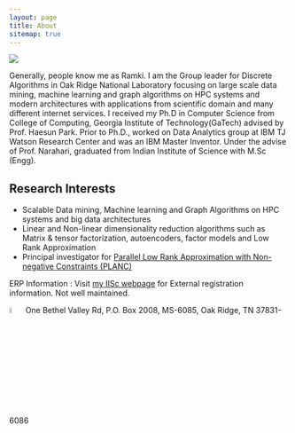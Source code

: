 ```yaml
---
layout: page
title: About
sitemap: true
---
```


<img src="../figs/titan.jpg">

Generally, people know me as Ramki. I am the Group leader for Discrete Algorithms in Oak Ridge National Laboratory focusing on large scale data mining, machine learning and graph algorithms on HPC systems and modern architectures with applications from scientific domain and many different internet services. I received my Ph.D in Computer Science from College of Computing, Georgia Institute of Technology(GaTech) advised by Prof. Haesun Park. Prior to Ph.D., worked on Data Analytics group at IBM TJ Watson Research Center and was an IBM Master Inventor. Under the advise of Prof. Narahari, graduated from Indian Institute of Science with M.Sc (Engg). 

## Research Interests 

* Scalable Data mining, Machine learning and Graph Algorithms on HPC systems and big data architectures
* Linear and Non-linear dimensionality reduction algorithms such as Matrix & tensor factorization, autoencoders, factor models and Low Rank Approximation
* Principal investigator for [Parallel Low Rank Approximation with Non-negative Constraints (PLANC)](https://ramkikannan.github.io/planc-api)

ERP Information : Visit [my IISc webpage](http://clweb.csa.iisc.ernet.in/rkrishnan/) for External registration information. Not well maintained. 

<img src="../figs/officeaddress.png" style="width:5%!important;"> 
One Bethel Valley Rd, 
P.O. Box 2008, MS-6085, 
Oak Ridge, TN 37831-6086
